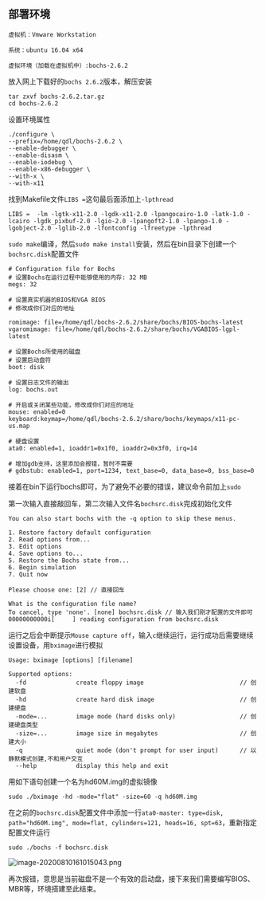 ## 部署环境

`虚拟机：Vmware Workstation`

`系统：ubuntu 16.04 x64`

`虚拟环境（加载在虚拟机中）:bochs-2.6.2`

放入网上下载好的`bochs 2.6.2`版本，解压安装

```
tar zxvf bochs-2.6.2.tar.gz
cd bochs-2.6.2
```

设置环境属性

```
./configure \
--prefix=/home/qdl/bochs-2.6.2 \
--enable-debugger \
--enable-disasm \
--enable-iodebug \
--enable-x86-debugger \
--with-x \
--with-x11
```

找到Makefile文件`LIBS =`这句最后面添加上`-lpthread`

```
LIBS =  -lm -lgtk-x11-2.0 -lgdk-x11-2.0 -lpangocairo-1.0 -latk-1.0 -lcairo -lgdk_pixbuf-2.0 -lgio-2.0 -lpangoft2-1.0 -lpango-1.0 -lgobject-2.0 -lglib-2.0 -lfontconfig -lfreetype -lpthread
```

`sudo make`编译，然后`sudo make install`安装，然后在bin目录下创建一个`bochsrc.disk`配置文件

```
# Configuration file for Bochs
# 设置Bochs在运行过程中能够使用的内存: 32 MB
megs: 32

# 设置真实机器的BIOS和VGA BIOS
# 修改成你们对应的地址

romimage: file=/home/qdl/bochs-2.6.2/share/bochs/BIOS-bochs-latest
vgaromimage: file=/home/qdl/bochs-2.6.2/share/bochs/VGABIOS-lgpl-latest

# 设置Bochs所使用的磁盘
# 设置启动盘符
boot: disk

# 设置日志文件的输出
log: bochs.out

# 开启或关闭某些功能，修改成你们对应的地址
mouse: enabled=0
keyboard:keymap=/home/qdl/bochs-2.6.2/share/bochs/keymaps/x11-pc-us.map

# 硬盘设置
ata0: enabled=1, ioaddr1=0x1f0, ioaddr2=0x3f0, irq=14

# 增加gdb支持，这里添加会报错，暂时不需要
# gdbstub: enabled=1, port=1234, text_base=0, data_base=0, bss_base=0
```

接着在bin下运行bochs即可，为了避免不必要的错误，建议命令前加上`sudo`

第一次输入直接敲回车，第二次输入文件名`bochsrc.disk`完成初始化文件

```
You can also start bochs with the -q option to skip these menus.

1. Restore factory default configuration
2. Read options from...
3. Edit options
4. Save options to...
5. Restore the Bochs state from...
6. Begin simulation
7. Quit now

Please choose one: [2] // 直接回车

What is the configuration file name?
To cancel, type 'none'. [none] bochsrc.disk // 输入我们刚才配置的文件即可
00000000000i[     ] reading configuration from bochsrc.disk
```

运行之后会中断提示`Mouse capture off`，输入`c`继续运行，运行成功后需要继续设置设备，用`bximage`进行模拟

```
Usage: bximage [options] [filename]

Supported options:
  -fd              create floppy image                           // 创建软盘
  -hd              create hard disk image                        // 创建硬盘
  -mode=...        image mode (hard disks only)                  // 创建硬盘类型
  -size=...        image size in megabytes                       // 创建大小
  -q               quiet mode (don't prompt for user input)      // 以静默模式创建,不和用户交互
  --help           display this help and exit
```

用如下语句创建一个名为hd60M.img的虚拟镜像

```
sudo ./bximage -hd -mode="flat" -size=60 -q hd60M.img
```

在之前的`bochsrc.disk`配置文件中添加一行`ata0-master: type=disk, path="hd60M.img", mode=flat, cylinders=121, heads=16, spt=63`，重新指定配置文件运行

```
sudo ./bochs -f bochsrc.disk
```

![image-20200810161015043.png](https://i.loli.net/2020/08/12/D8HxJWdln6bCk1f.png)

再次报错，意思是当前磁盘不是一个有效的启动盘，接下来我们需要编写BIOS、MBR等，环境搭建至此结束。

